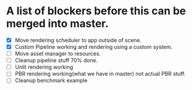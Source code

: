 # A list of blockers before this can be merged into master.
* [x] Move rendering scheduler to app outside of scene.
* [x] Custom Pipeline working and rendering using a custom system.
* [ ] Move asset manager to resources.
* [ ] Cleanup pipeline stuff 70% done.
* [ ] Unlit rendering working
* [ ] PBR rendering working(what we have in master) not actual PBR stuff.
* [ ] Cleanup benchmark example